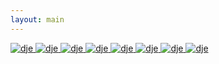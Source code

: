 ```yaml
---
layout: main
---
```

<div class="photo-peopledje">
  <a href="/people/dje/" class="photo-item">
    <img src="/assets/people/dje (20).jpg" alt="dje">
    
  </a>
  <a href="/people/dje/" class="photo-item">
    <img src="/assets/people/dje (6).jpg" alt="dje">
    
  </a>
  <a href="/people/dje/" class="photo-item">
    <img src="/assets/people/dje (19).jpg" alt="dje">
    
  </a>
  <a href="/people/dje/" class="photo-item">
    <img src="/assets/people/dje (7).jpg" alt="dje">
    
  </a>
  <a href="/people/dje/" class="photo-item">
    <img src="/assets/people/dje (1).jpg" alt="dje">
    
  </a>
  <a href="/people/dje/" class="photo-item">
    <img src="/assets/people/dje (9).jpg" alt="dje">
    
  </a>
  <a href="/people/dje/" class="photo-item">
    <img src="/assets/people/dje (2).jpg" alt="dje">
    
  </a>
  <a href="/people/dje/" class="photo-item">
    <img src="/assets/people/dje (22).jpg" alt="dje">
    
  </a>
</div>